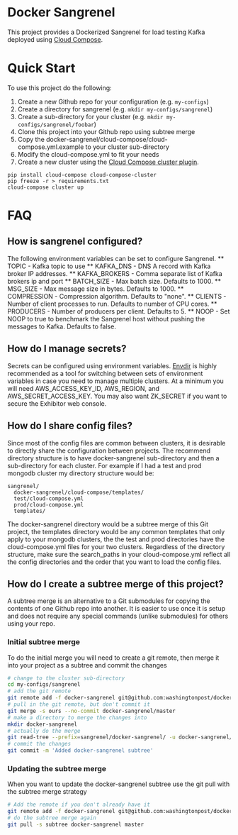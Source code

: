 # Docker Sangrenel 
This project provides a Dockerized Sangrenel for load testing Kafka deployed using [Cloud Compose](http://github.com/cloud-compose).

# Quick Start
To use this project do the following:

1. Create a new Github repo for your configuration (e.g. `my-configs`)
1. Create a directory for sangrenel (e.g. `mkdir my-configs/sangrenel`)
1. Create a sub-directory for your cluster (e.g. `mkdir my-configs/sangrenel/foobar`)
1. Clone this project into your Github repo using subtree merge
1. Copy the docker-sangrenel/cloud-compose/cloud-compose.yml.example to your cluster sub-directory
1. Modify the cloud-compose.yml to fit your needs
1. Create a new cluster using the [Cloud Compose cluster plugin](https://github.com/cloud-compose/cloud-compose-cluster).
```
pip install cloud-compose cloud-compose-cluster
pip freeze -r > requirements.txt
cloud-compose cluster up
```

# FAQ
## How is sangrenel configured?
The following environment variables can be set to configure Sangrenel.
** TOPIC - Kafka topic to use
** KAFKA_DNS - DNS A record with Kafka broker IP addresses.
** KAFKA_BROKERS - Comma separate list of Kafka brokers ip and port
** BATCH_SIZE - Max batch size. Defaults to 1000. 
** MSG_SIZE - Max message size in bytes. Defaults to 1000.
** COMPRESSION - Compression algorithm. Defaults to "none".
** CLIENTS - Number of client processes to run. Defaults to number of CPU cores.
** PRODUCERS - Number of producers per client. Defaults to 5.
** NOOP - Set NOOP to true to benchmark the Sangrenel host without pushing the messages to Kafka. Defaults to false.

## How do I manage secrets?
Secrets can be configured using environment variables. [Envdir](https://pypi.python.org/pypi/envdir) is highly recommended as a tool for switching between sets of environment variables in case you need to manage multiple clusters.
At a minimum you will need AWS_ACCESS_KEY_ID, AWS_REGION, and AWS_SECRET_ACCESS_KEY. You may also want ZK_SECRET if you want to secure the Exhibitor web console.

## How do I share config files?
Since most of the config files are common between clusters, it is desirable to directly share the configuration between projects. The recommend directory structure is to have docker-sangrenel sub-directory and then a sub-directory for each cluster. For example if I had a test and prod mongodb cluster my directory structure would be:

```
sangrenel/
  docker-sangrenel/cloud-compose/templates/
  test/cloud-compose.yml
  prod/cloud-compose.yml
  templates/
```

The docker-sangrenel directory would be a subtree merge of this Git project, the templates directory would be any common templates that only apply to your mongodb clusters, the the test and prod directories have the cloud-compose.yml files for your two clusters. Regardless of the directory structure, make sure the search_paths in your cloud-compose.yml reflect all the config directories and the order that you want to load the config files.

## How do I create a subtree merge of this project?
A subtree merge is an alternative to a Git submodules for copying the contents of one Github repo into another. It is easier to use once it is setup and does not require any special commands (unlike submodules) for others using your repo.

### Initial subtree merge
To do the initial merge you will need to create a git remote, then merge it into your project as a subtree and commit the changes

```bash
# change to the cluster sub-directory
cd my-configs/sangrenel
# add the git remote
git remote add -f docker-sangrenel git@github.com:washingtonpost/docker-sangrenel.git
# pull in the git remote, but don't commit it
git merge -s ours --no-commit docker-sangrenel/master
# make a directory to merge the changes into
mkdir docker-sangrenel
# actually do the merge
git read-tree --prefix=sangrenel/docker-sangrenel/ -u docker-sangrenel/master
# commit the changes
git commit -m 'Added docker-sangrenel subtree'
```

### Updating the subtree merge
When you want to update the docker-sangrenel subtree use the git pull with the subtree merge strategy

```bash
# Add the remote if you don't already have it
git remote add -f docker-sangrenel git@github.com:washingtonpost/docker-sangrenel.git
# do the subtree merge again
git pull -s subtree docker-sangrenel master
```


